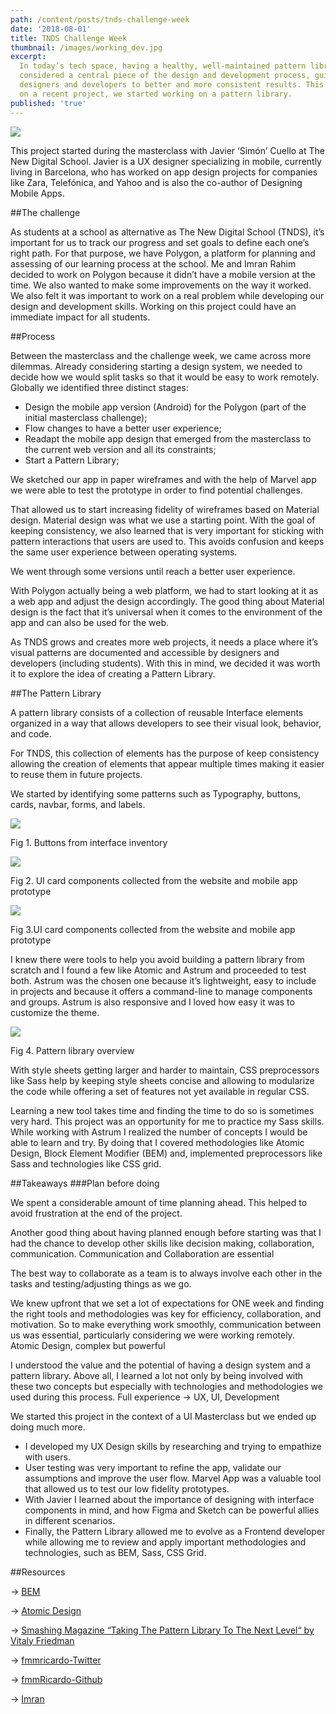 ```yaml
---
path: /content/posts/tnds-challenge-week
date: '2018-08-01'
title: TNDS Challenge Week
thumbnail: /images/working_dev.jpg
excerpt:
  In today’s tech space, having a healthy, well-maintained pattern library is
  considered a central piece of the design and development process, guiding
  designers and developers to better and more consistent results. This is why,
  on a recent project, we started working on a pattern library.
published: 'true'
---
```


![](./images/working_dev.jpg)

This project started during the masterclass with Javier ‘Simón’ Cuello at The
New Digital School. Javier is a UX designer specializing in mobile, currently
living in Barcelona, who has worked on app design projects for companies like
Zara, Telefónica, and Yahoo and is also the co-author of Designing Mobile Apps.

##The challenge

As students at a school as alternative as The New Digital School (TNDS), it’s
important for us to track our progress and set goals to define each one’s right
path. For that purpose, we have Polygon, a platform for planning and assessing
of our learning process at the school. Me and Imran Rahim decided to work on
Polygon because it didn’t have a mobile version at the time. We also wanted to
make some improvements on the way it worked. We also felt it was important to
work on a real problem while developing our design and development skills.
Working on this project could have an immediate impact for all students.

##Process

Between the masterclass and the challenge week, we came across more dilemmas.
Already considering starting a design system, we needed to decide how we would
split tasks so that it would be easy to work remotely. Globally we identified
three distinct stages:

- Design the mobile app version (Android) for the Polygon (part of the initial
  masterclass challenge);
- Flow changes to have a better user experience;
- Readapt the mobile app design that emerged from the masterclass to the current
  web version and all its constraints;
- Start a Pattern Library;

We sketched our app in paper wireframes and with the help of Marvel app we were
able to test the prototype in order to find potential challenges.

That allowed us to start increasing fidelity of wireframes based on Material
design. Material design was what we use a starting point. With the goal of
keeping consistency, we also learned that is very important for sticking with
pattern interactions that users are used to. This avoids confusion and keeps the
same user experience between operating systems.

We went through some versions until reach a better user experience.

With Polygon actually being a web platform, we had to start looking at it as a
web app and adjust the design accordingly. The good thing about Material design
is the fact that it’s universal when it comes to the environment of the app and
can also be used for the web.

As TNDS grows and creates more web projects, it needs a place where it’s visual
patterns are documented and accessible by designers and developers (including
students). With this in mind, we decided it was worth it to explore the idea of
creating a Pattern Library.

##The Pattern Library

A pattern library consists of a collection of reusable Interface elements
organized in a way that allows developers to see their visual look, behavior,
and code.

For TNDS, this collection of elements has the purpose of keep consistency
allowing the creation of elements that appear multiple times making it easier to
reuse them in future projects.

We started by identifying some patterns such as Typography, buttons, cards,
navbar, forms, and labels.

![](./images/buttons.png)

Fig 1. Buttons from interface inventory

![](./images/cards.png)

Fig 2. UI card components collected from the website and mobile app prototype

![](./images/cards_1.png)

Fig 3.UI card components collected from the website and mobile app prototype

I knew there were tools to help you avoid building a pattern library from
scratch and I found a few like Atomic and Astrum and proceeded to test both.
Astrum was the chosen one because it’s lightweight, easy to include in projects
and because it offers a command-line to manage components and groups. Astrum is
also responsive and I loved how easy it was to customize the theme.

![](./images/Pattern-library-overwiew.png)

Fig 4. Pattern library overview

With style sheets getting larger and harder to maintain, CSS preprocessors like
Sass help by keeping style sheets concise and allowing to modularize the code
while offering a set of features not yet available in regular CSS.

Learning a new tool takes time and finding the time to do so is sometimes very
hard. This project was an opportunity for me to practice my Sass skills. While
working with Astrum I realized the number of concepts I would be able to learn
and try. By doing that I covered methodologies like Atomic Design, Block Element
Modifier (BEM) and, implemented preprocessors like Sass and technologies like
CSS grid.

##Takeaways ###Plan before doing

We spent a considerable amount of time planning ahead. This helped to avoid
frustration at the end of the project.

Another good thing about having planned enough before starting was that I had
the chance to develop other skills like decision making, collaboration,
communication. Communication and Collaboration are essential

The best way to collaborate as a team is to always involve each other in the
tasks and testing/adjusting things as we go.

We knew upfront that we set a lot of expectations for ONE week and finding the
right tools and methodologies was key for efficiency, collaboration, and
motivation. So to make everything work smoothly, communication between us was
essential, particularly considering we were working remotely. Atomic Design,
complex but powerful

I understood the value and the potential of having a design system and a pattern
library. Above all, I learned a lot not only by being involved with these two
concepts but especially with technologies and methodologies we used during this
process. Full experience -> UX, UI, Development

We started this project in the context of a UI Masterclass but we ended up doing
much more.

- I developed my UX Design skills by researching and trying to empathize with
  users.
- User testing was very important to refine the app, validate our assumptions
  and improve the user flow. Marvel App was a valuable tool that allowed us to
  test our low fidelity prototypes.
- With Javier I learned about the importance of designing with interface
  components in mind, and how Figma and Sketch can be powerful allies in
  different scenarios.
- Finally, the Pattern Library allowed me to evolve as a Frontend developer
  while allowing me to review and apply important methodologies and
  technologies, such as BEM, Sass, CSS Grid.

##Resources

→ [BEM](http://getbem.com/)

→ [Atomic Design](http://bradfrost.com/blog/post/atomic-web-design/)

→
[Smashing Magazine “Taking The Pattern Library To The Next Level“ by Vitaly Friedman](https://www.smashingmagazine.com/taking-pattern-libraries-next-level/)

→ [fmmricardo-Twitter](https://twitter.com/FMMRicardo)

→ [fmmRicardo-Github](https://github.com/fmmricardo)

→ [Imran](https://twitter.com/imran_rahim_pt)
